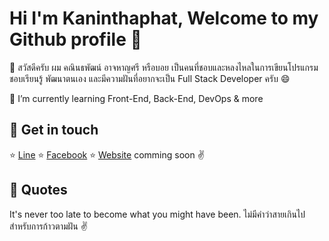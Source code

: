# Hi I'm Kaninthaphat, Welcome to my Github profile 👋

🙋 สวัสดีครับ ผม คณินธพัฒน์ อาจหาญศรี หรือบอย เป็นคนที่ชอบและหลงไหลในการเขียนโปรแกรม ชอบเรียนรู้ พัฒนาตนเอง และมีความฝันที่อยากจะเป็น Full Stack Developer ครับ 😄

🌱 I’m currently learning Front-End, Back-End, DevOps & more

## 🚩 Get in touch 
⭐ [Line](#)
⭐ [Facebook](#)
⭐ [Website](#) comming soon ✌️

## 🌼 Quotes
It's never too late to become what you might have been.
ไม่มีคำว่าสายเกินไป สำหรับการก้าวตามฝัน ✌️
<!--
**Kaninthaphat/Kaninthaphat** is a ✨ _special_ ✨ repository because its `README.md` (this file) appears on your GitHub profile.

Here are some ideas to get you started:

- 🔭 I’m currently working on ...
- 🌱 I’m currently learning ...
- 👯 I’m looking to collaborate on ...
- 🤔 I’m looking for help with ...
- 💬 Ask me about ...
- 📫 How to reach me: ...
- 😄 Pronouns: ...
- ⚡ Fun fact: ...
-->
